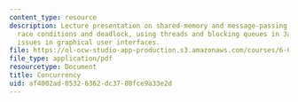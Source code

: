 ```yaml
---
content_type: resource
description: Lecture presentation on shared-memory and message-passing paradigms,
  race conditions and deadlock, using threads and blocking queues in Java, and concurrency
  issues in graphical user interfaces.
file: https://ol-ocw-studio-app-production.s3.amazonaws.com/courses/6-005-elements-of-software-construction-fall-2008/af4002ad05326362dc3788fce9a33e2d_MIT6_005f08_lec20.pdf
file_type: application/pdf
resourcetype: Document
title: Concurrency
uid: af4002ad-0532-6362-dc37-88fce9a33e2d
---
```

